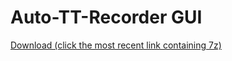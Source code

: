 # Auto-TT-Recorder GUI

[Download (click the most recent link containing 7z)](https://github.com/luckytyphlosion/auto-tt-recorder-gui/releases)
